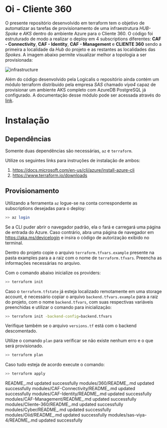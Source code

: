 # Oi - Cliente 360
O presente repositório desenvolvido em terraform tem o objetivo de automatizar as tarefas de provisionamento de uma infraestrutura *HUB-Spoke* e *AKS* dentro do ambiente Azure para o Cliente 360. O código foi estruturado de modo a realizar o deploy em 4 subscriptions diferentes: **CAF - Connectivity**, **CAF - Identity**, **CAF - Management** e **CLIENTE 360** sendo a primeira a localidade da *Hub* do projeto e as restantes as localidades das *Spokes*. A imagem abaixo permite visualizar melhor a topologia a ser provisionada:

![infrastructure](./.README/infrastructure.png)

Além do código desenvolvido pela Logicalis o repositório ainda contém um módulo terraform distribuido pela empresa *SAS* chamado *viya4* capaz de provisionar um ambiente AKS completo com AzureDB PostgreSQL já configurado. A documentação desse módulo pode ser acessada através do [link](https://github.com/sassoftware/viya4-iac-azure).

# Instalação
## Dependências
Somente duas dependências são necessárias, `az` e `terraform`.

Utilize os seguintes links para instruções de instalação de ambos:
 1. https://docs.microsoft.com/en-us/cli/azure/install-azure-cli
 2. https://www.terraform.io/downloads

## Provisionamento
Utilizando a ferramenta `az` logue-se na conta correspondente as subscriptions desejadas para o deploy:

```bash
>> az login
```

Se a CLI puder abrir o navegador padrão, ela o fará e carregará uma página de entrada do Azure. Caso contrário, abra uma página de navegador em https://aka.ms/devicelogin e insira o código de autorização exibido no terminal.

Dentro do projeto copie o arquivo `terraform.tfvars.example` presente na pasta examples para a a raiz com o nome de `terraform.tfvars`. Preencha as informações necessárias no arquivo.

Com o comando abaixo inicialize os providers:

```bash
>> terraform init
```

Caso o `terraform.tfstate` já esteja localizado remotamente em uma storage account, é necessário copiar o arquivo `backend.tfvars.example` para a raiz do projeto, com o nome `backend.tfvars`, com suas respectivas variáveis preenchidas e utilizar o comando para inicialização:

```bash
>> terraform init -backend-config=backend.tfvars
```

Verifique também se o arquivo `versions.tf` está com o backend descomentado.

Utilize o comando `plan` para verificar se não existe nenhum erro e o que será provisionado.

```bash
>> terraform plan
```

Caso tudo esteja de acordo execute o comando:

```bash
>> terraform apply
```
<!-- BEGINNING OF PRE-COMMIT-TERRAFORM DOCS HOOK -->
README_.md updated successfully
modules/360/README_.md updated successfully
modules/CAF-Connectivity/README_.md updated successfully
modules/CAF-Identity/README_.md updated successfully
modules/CAF-Management/README_.md updated successfully
modules/Cliente-360/README_.md updated successfully
modules/Cyber/README_.md updated successfully
modules/Oiid/README_.md updated successfully
modules/sas-viya-4/README_.md updated successfully
<!-- END OF PRE-COMMIT-TERRAFORM DOCS HOOK -->
